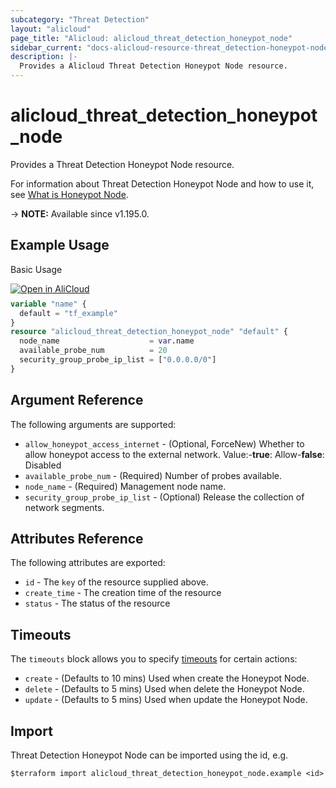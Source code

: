 ```yaml
---
subcategory: "Threat Detection"
layout: "alicloud"
page_title: "Alicloud: alicloud_threat_detection_honeypot_node"
sidebar_current: "docs-alicloud-resource-threat_detection-honeypot-node"
description: |-
  Provides a Alicloud Threat Detection Honeypot Node resource.
---
```


# alicloud_threat_detection_honeypot_node

Provides a Threat Detection Honeypot Node resource.

For information about Threat Detection Honeypot Node and how to use it, see [What is Honeypot Node](https://www.alibabacloud.com/help/en/security-center/developer-reference/api-sas-2018-12-03-createhoneypotnode).

-> **NOTE:** Available since v1.195.0.

## Example Usage

Basic Usage

<div style="display: block;margin-bottom: 40px;"><div class="oics-button" style="float: right;position: absolute;margin-bottom: 10px;">
  <a href="https://api.aliyun.com/terraform?resource=alicloud_threat_detection_honeypot_node&exampleId=bf7d3efb-f28f-d7f1-4fa0-3aab2b84d1c42ee9783a&activeTab=example&spm=docs.r.threat_detection_honeypot_node.0.bf7d3efbf2&intl_lang=EN_US" target="_blank">
    <img alt="Open in AliCloud" src="https://img.alicdn.com/imgextra/i1/O1CN01hjjqXv1uYUlY56FyX_!!6000000006049-55-tps-254-36.svg" style="max-height: 44px; max-width: 100%;">
  </a>
</div></div>

```terraform
variable "name" {
  default = "tf_example"
}
resource "alicloud_threat_detection_honeypot_node" "default" {
  node_name                    = var.name
  available_probe_num          = 20
  security_group_probe_ip_list = ["0.0.0.0/0"]
}
```

## Argument Reference

The following arguments are supported:
* `allow_honeypot_access_internet` - (Optional, ForceNew) Whether to allow honeypot access to the external network. Value:-**true**: Allow-**false**: Disabled
* `available_probe_num` - (Required) Number of probes available.
* `node_name` - (Required) Management node name.
* `security_group_probe_ip_list` - (Optional) Release the collection of network segments.

## Attributes Reference

The following attributes are exported:
* `id` - The `key` of the resource supplied above.
* `create_time` - The creation time of the resource
* `status` - The status of the resource

## Timeouts

The `timeouts` block allows you to specify [timeouts](https://www.terraform.io/docs/configuration-0-11/resources.html#timeouts) for certain actions:
* `create` - (Defaults to 10 mins) Used when create the Honeypot Node.
* `delete` - (Defaults to 5 mins) Used when delete the Honeypot Node.
* `update` - (Defaults to 5 mins) Used when update the Honeypot Node.

## Import

Threat Detection Honeypot Node can be imported using the id, e.g.

```shell
$terraform import alicloud_threat_detection_honeypot_node.example <id>
```